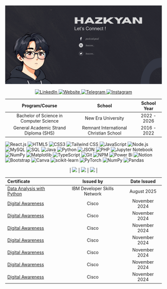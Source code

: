 ![MasterHead](masterhead.png)

<p align="center">
<a href="https://www.linkedin.com/in/hazpoldev/">
   <img src="https://img.shields.io/badge/linkedin-%230077B5.svg?style=for-the-badge&logo=linkedin&logoColor=white" alt="LinkedIn">
</a>
<a href="mailto: hazpoldev@gmail.com">
   <img src="https://img.shields.io/badge/Gmail-D14836?style=for-the-badge&logo=gmail&logoColor=white" alt="Website">
</a>
<a href="https://t.me/hazhogen">
   <img src="https://img.shields.io/badge/Telegram-2CA5E0?style=for-the-badge&logo=telegram&logoColor=white" alt="Telegram">
</a>
<a href="https://www.instagram.com/haaznx_/">
   <img src="https://img.shields.io/badge/Instagram-%23E4405F.svg?style=for-the-badge&logo=Instagram&logoColor=white" alt="Instagram">
</a>
</p>

<div align="center">

| Program/Course | School | School Year |
| :-------------: | :-----: | :-----------: |
| Bachelor of Science in Computer Science | New Era University | 2022 - 2026 |
| General Academic Strand Diploma  (SHS) | Remnant International Christian School | 2016 - 2022 |

</div>

![React.js](https://img.shields.io/badge/React.js-61DAFB.svg?style=for-the-badge&logo=React.js&logoColor=white)
![HTML5](https://img.shields.io/badge/HTML5-E34F26.svg?style=for-the-badge&logo=HTML5&logoColor=white)
![CSS3](https://img.shields.io/badge/css3-%231572B6.svg?style=for-the-badge&logo=css3&logoColor=white)
![Tailwind CSS](https://img.shields.io/badge/Tailwind%20CSS-38B2AC.svg?style=for-the-badge&logo=Tailwind%20CSS&logoColor=white)
![JavaScript](https://img.shields.io/badge/JavaScript-F7DF1E.svg?style=for-the-badge&logo=JavaScript&logoColor=black)
![Node.js](https://img.shields.io/badge/Node.js-339933.svg?style=for-the-badge&logo=Node.js&logoColor=white)
![MySQL](https://img.shields.io/badge/MySQL-4479A1.svg?style=for-the-badge&logo=MySQL&logoColor=white)
![SQL](https://img.shields.io/badge/SQL-005F88.svg?style=for-the-badge&logo=SQL&logoColor=white)
![Java](https://img.shields.io/badge/java-%23ED8B00.svg?style=for-the-badge&logo=openjdk&logoColor=white)
![Python](https://img.shields.io/badge/Python-3776AB.svg?style=for-the-badge&logo=Python&logoColor=white)
![JSON](https://img.shields.io/badge/JSON-000000.svg?style=for-the-badge&logo=JSON&logoColor=white)
![PHP](https://img.shields.io/badge/PHP-777BB4.svg?style=for-the-badge&logo=PHP&logoColor=white)
![Jupyter Notebook](https://img.shields.io/badge/Jupyter%20Notebook-F37626.svg?style=for-the-badge&logo=Jupyter%20Notebook&logoColor=white)
![NumPy](https://img.shields.io/badge/NumPy-013243.svg?style=for-the-badge&logo=NumPy&logoColor=white)
![Matplotlib](https://img.shields.io/badge/Matplotlib-0076A8.svg?style=for-the-badge&logo=Matplotlib&logoColor=white)
![TypeScript](https://img.shields.io/badge/TypeScript-3178C6.svg?style=for-the-badge&logo=TypeScript&logoColor=white)
![Git](https://img.shields.io/badge/Git-F05032.svg?style=for-the-badge&logo=Git&logoColor=white)
![NPM](https://img.shields.io/badge/NPM-CB3837.svg?style=for-the-badge&logo=NPM&logoColor=white)
![Power Bi](https://img.shields.io/badge/power_bi-F2C811?style=for-the-badge&logo=powerbi&logoColor=black)
![Notion](https://img.shields.io/badge/Notion-%23000000.svg?style=for-the-badge&logo=notion&logoColor=white)
 ![Bootstrap](https://img.shields.io/badge/bootstrap-%238511FA.svg?style=for-the-badge&logo=bootstrap&logoColor=white)
 ![Canva](https://img.shields.io/badge/Canva-%2300C4CC.svg?style=for-the-badge&logo=Canva&logoColor=white)
 ![scikit-learn](https://img.shields.io/badge/scikit--learn-%23F7931E.svg?style=for-the-badge&logo=scikit-learn&logoColor=white)
 ![PyTorch](https://img.shields.io/badge/PyTorch-%23EE4C2C.svg?style=for-the-badge&logo=PyTorch&logoColor=white)
 ![NumPy](https://img.shields.io/badge/numpy-%23013243.svg?style=for-the-badge&logo=numpy&logoColor=white)
 ![Pandas](https://img.shields.io/badge/pandas-%23150458.svg?style=for-the-badge&logo=pandas&logoColor=white)
 
 <div align="center">

| ![](https://github-readme-stats.vercel.app/api?username=hazkyan&theme=dark&hide_border=false&include_all_commits=false&count_private=false) | ![](https://github-readme-streak-stats.herokuapp.com/?user=hazkyan&theme=dark&hide_border=false) | ![](https://github-readme-stats.vercel.app/api/top-langs/?username=hazkyan&theme=dark&hide_border=false&include_all_commits=false&count_private=false&layout=compact) |


  
| Certificate | Issued by | Date Issued |
| :------------- | :-----: | :-----------: |
| <a href="https://drive.google.com/file/d/1551PPIP0rRmtHNMjjfH3wAeDEV3JTGa6/view?usp=drive_link">Data Analysis with Python</a> | IBM Developer Skills Network | August 2025 |
| <a href="https://drive.google.com/file/d/1rJMW79FNnkwLRjjeE_8b51sLQgmmF8lF/view?usp=sharing">Digital Awareness</a> | Cisco | November 2024 |
| <a href="https://drive.google.com/file/d/1rJMW79FNnkwLRjjeE_8b51sLQgmmF8lF/view?usp=sharing">Digital Awareness</a> | Cisco | November 2024 |
| <a href="https://drive.google.com/file/d/1rJMW79FNnkwLRjjeE_8b51sLQgmmF8lF/view?usp=sharing">Digital Awareness</a> | Cisco | November 2024 |
| <a href="https://drive.google.com/file/d/1rJMW79FNnkwLRjjeE_8b51sLQgmmF8lF/view?usp=sharing">Digital Awareness</a> | Cisco | November 2024 |
| <a href="https://drive.google.com/file/d/1rJMW79FNnkwLRjjeE_8b51sLQgmmF8lF/view?usp=sharing">Digital Awareness</a> | Cisco | November 2024 |
| <a href="https://drive.google.com/file/d/1rJMW79FNnkwLRjjeE_8b51sLQgmmF8lF/view?usp=sharing">Digital Awareness</a> | Cisco | November 2024 |
| <a href="https://drive.google.com/file/d/1rJMW79FNnkwLRjjeE_8b51sLQgmmF8lF/view?usp=sharing">Digital Awareness</a> | Cisco | November 2024 |



</div>



